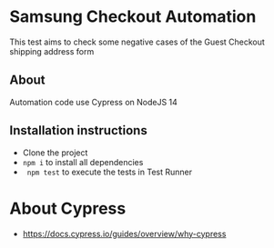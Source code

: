 # Samsung Checkout Automation
This test aims to check some negative cases of the Guest Checkout shipping address form

## About ##
Automation code use Cypress on NodeJS 14

## Installation instructions ##
- Clone the project
- ` npm i ` to install all dependencies  
- ` npm test` to execute the tests in Test Runner


# About Cypress
- https://docs.cypress.io/guides/overview/why-cypress